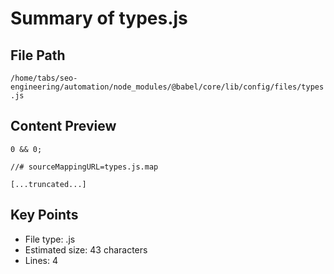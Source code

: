 # Summary of types.js
  
## File Path
`/home/tabs/seo-engineering/automation/node_modules/@babel/core/lib/config/files/types.js`

## Content Preview
```
0 && 0;

//# sourceMappingURL=types.js.map

[...truncated...]
```

## Key Points
- File type: .js
- Estimated size: 43 characters
- Lines: 4
